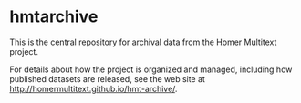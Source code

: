 # hmtarchive #

This is the central repository for archival data from the Homer Multitext project.

For details about how the project is organized and managed, including how published datasets are released, see the web site at <http://homermultitext.github.io/hmt-archive/>.
